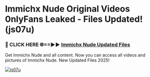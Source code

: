 # Immichx Nude Original Videos 0nlyFans Leaked - Files Updated! (js07u)

<h3>🔴 CLICK HERE 🌐==►► <a href="https://tinyurl.com/52m3yx9h" rel="nofollow">Immichx Nude Updated Files</a></h3>

Get Immichx Nude and all content. Now you can access all videos and pictures of Immichx Nude. New Updated Files 2025!

[![js07u](https://i.imgur.com/TnHtlc8.gif)](https://tinyurl.com/52m3yx9h)
